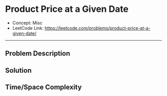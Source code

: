 # Product Price at a Given Date

- Concept: Misc
- LeetCode Link: https://leetcode.com/problems/product-price-at-a-given-date/

---

## Problem Description

## Solution

## Time/Space Complexity

